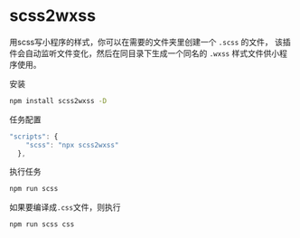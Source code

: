 # scss2wxss
用scss写小程序的样式，你可以在需要的文件夹里创建一个 `.scss` 的文件，
该插件会自动监听文件变化，然后在同目录下生成一个同名的 `.wxss` 样式文件供小程序使用。


安装
```bash
npm install scss2wxss -D
```

任务配置
```javascript
"scripts": {
    "scss": "npx scss2wxss"
  },
```

执行任务
```bash
npm run scss
```

如果要编译成`.css`文件，则执行
```bash
npm run scss css
```